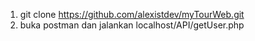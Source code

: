 1. git clone https://github.com/alexistdev/myTourWeb.git<br>
2. buka postman dan jalankan localhost/API/getUser.php
